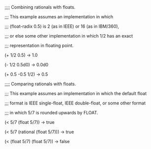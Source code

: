  



;;;; Combining rationals with floats. 



;;; This example assumes an implementation in which 



;;; (float-radix 0.5) is 2 (as in IEEE) or 16 (as in IBM/360), 



;;; or else some other implementation in which 1/2 has an exact 



;;; representation in floating point. 



(+ 1/2 0.5) → 1.0 



(- 1/2 0.5d0) → 0.0d0 



(+ 0.5 -0.5 1/2) → 0.5 



;;;; Comparing rationals with floats. 



;;; This example assumes an implementation in which the default float 



;;; format is IEEE single-float, IEEE double-float, or some other format 



;;; in which 5/7 is rounded upwards by FLOAT. 



(&lt; 5/7 (float 5/7)) → true 



(&lt; 5/7 (rational (float 5/7))) → true 



(&lt; (float 5/7) (float 5/7)) → false 



